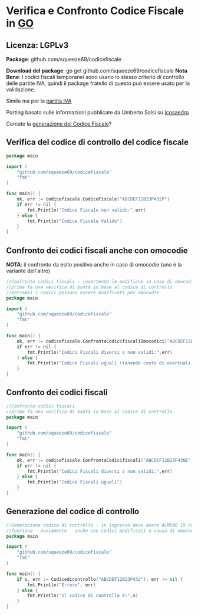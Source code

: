 # Verifica e Confronto Codice Fiscale in [GO](http://go.dev)

## Licenza: LGPLv3

**Package**: github.com/squeeze69/codicefiscale

**Download del package**: go get github.com/squeeze69/codicefiscale
**Nota Bene**: I codici fiscali temporanei sono usano lo stesso criterio di controllo deile partite IVA, quindi il package fratello di questo può essere usato per la validazione.

Simile ma per la [partita IVA](https://github.com/squeeze69/partitaiva)

Porting basato sulle informazioni pubblicate da Umberto Salsi su [Icosaedro](http://www.icosaedro.it/cf-pi/index.html)

Cercate la [generazione del Codice Fiscale](https://github.com/squeeze69/generacodicefiscale)?

## Verifica del codice di controllo del codice fiscale

``` go
package main

import (
    "github.com/squeeze69/codicefiscale"
    "fmt"
)

func main() {
    ok, err := codicefiscale.CodiceFiscale("ABCDEF12B23P432P")
    if err != nil {
        fmt.Println("Codice Fiscale non valido:",err)
    } else {
        fmt.Println("Codice Fiscale Valido")
    }
}
```

## Confronto dei codici fiscali anche con omocodie

**NOTA**: il confronto da esito positivo anche in caso di omocodie (uno è la variante dell'altro)

``` go
//Confronto codici fiscali - invertendo le modifiche in caso di omocodie
//prima fa una verifica di bontà in base al codice di controllo
//entrambi i codici possono essere modificati per omocodie
package main

import (
    "github.com/squeeze69/codicefiscale"
    "fmt"
)

func main() {
    ok, err := codicefiscale.ConfrontaCodicifiscaliOmocodici("ABCDEF12B23P43NE", "ABCDEF12B23P432P")
    if err != nil {
        fmt.Println("Codici Fiscali diversi o non validi:",err)
    } else {
        fmt.Println("Codice Fiscali uguali (tenendo conto di eventuali omocodie)")
    }
}
```

## Confronto dei codici fiscali

``` go
//Confronto codici fiscali
//prima fa una verifica di bontà in base al codice di controllo
package main

import (
    "github.com/squeeze69/codicefiscale"
    "fmt"
)

func main() {
    ok, err := codicefiscale.ConfrontaCodicifiscali("ABCDEF12B23P43NE", "ABCDEF12B23P432P")
    if err != nil {
        fmt.Println("Codici Fiscali diversi o non validi:",err)
    } else {
        fmt.Println("Codice Fiscali uguali")
    }
}
```

## Generazione del codice di controllo

``` go
//Generazione codice di controllo - in ingresso deve avere ALMENO 15 caratteri
//funziona - ovviamente - anche con codici modificati a causa di omocodie
package main

import (
    "github.com/squeeze69/codicefiscale"
    "fmt"
)

func main() {
    if s, err := Codicedicontrollo("ABCDEF12B23P432"); err != nil {
        fmt.Println("Errore", err)
    } else {
        fmt.Println("Il codice di controllo è:",s)
    }
}
```
